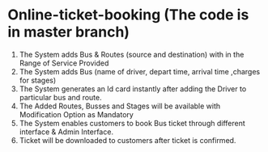 # Online-ticket-booking (The code is in master branch)
1. The System adds Bus & Routes (source and destination) with in the Range of Service Provided
2. The System adds Bus (name of driver, depart time, arrival time ,charges for stages)
3. The System generates an Id card instantly after adding the Driver to particular bus and route.
4. The Added Routes, Busses and Stages will be available with Modification Option as Mandatory
5. The System enables customers to book Bus ticket through different interface & Admin Interface.
6. Ticket will be downloaded to customers after ticket is confirmed.
